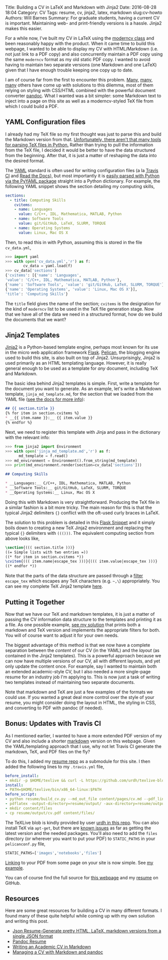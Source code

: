 Title: Building a CV in LaTeX and Markdown with Jinja2
Date: 2016-08-28 18:04
Category: CV
Tags: resume, cv, jinja2, latex, markdown
slug:cv-howto
Authors: Will Barnes
Summary: For graduate students, having a current CV is important. Maintaining web- and print-friendly versions is a hassle. Jinja2 makes this easier.

For a while now, I've built my CV in LaTeX using the [moderncv class](https://www.ctan.org/tex-archive/macros/latex/contrib/moderncv/?lang=en) and been reasonably happy with the product. When it came time to build this webpage, I wanted to be able to display my CV with HTML/Markdown (i.e. not just link to a PDF copy) and also concurrently maintain a PDF copy using the same `moderncv` format as my old static PDF copy.  I wanted to avoid having to maintain two separate versions (one Markdown and one LaTeX) given that I have enough trouble keeping one copy up to date.

I am of course far from the first to encounter this problem. [Many](https://mszep.github.io/pandoc_resume/), [many](http://blm.io/blog/markdown-academic-cv/), [many](https://www.chainsawonatireswing.com/2013/05/28/how-i-create-manage-my-cv-using-markdown-pandoc//?from=@) others have come up with solutions to this dilemma, most of them relying on styling with CSS/HTML combined with the powerful document converter [pandoc](http://pandoc.org/). What I wanted was a bit simpler: some Markdown text to inject into a page on this site as well as a moderncv-styled TeX file from which I could build a PDF.

## YAML Configuration files
I already had my TeX file so my first thought was just to parse this and build the Markdown version from that. [Unfortunately, there aren't that many tools for parsing TeX files in Python.](http://plastex.sourceforge.net/plastex/sect0025.html) Rather than trying to pull the information from the TeX file, I decided it would be better to have the data structured from the beginning. After that, it is just a matter of reshaping the data into the desired format.

The [YAML](http://yaml.org/) standard is often used for writing configuration files (a la [Travis CI](https://travis-ci.org/) and [Read the Docs](https://readthedocs.org/)), but most importantly it is [easily parsed with Python via the PyYAML package](http://pyyaml.org/wiki/PyYAMLDocumentation) straight into a Python dictionary. For example, the following YAML snippet shows the section detailing my computing skills,
```yaml
sections:
  - title: Computing Skills
    cvitems:
    - name: Languages
      value: C/C++, IDL, Mathematica, MATLAB, Python
    - name: Software Tools
      value: git/GitHub, LaTeX, SLURM, TORQUE
    - name: Operating Systems
      value: Linux, Mac OS X
```
Then, to read this in with Python, assuming this is stored in the file `cv_data.yml`,
```Python
>>> import yaml
>>> with open('cv_data.yml','r') as f:
        cv_data = yaml.load(f)
>>> cv_data['sections']
{'cvitems': [{'name': 'Languages',
'value': 'C/C++, IDL, Mathematica, MATLAB, Python'},
{'name': 'Software Tools', 'value': 'git/GitHub, LaTeX, SLURM, TORQUE'},
{'name': 'Operating Systems', 'value': 'Linux, Mac OS X'}],
'title': 'Computing Skills'}
```
The `title` field gives the name of the section; `cvitems` is the designation for the kind of `moderncv` list to be used in the TeX file generation stage. Now that we have all of the data we need in a structured format, how do we build the documents that we want?

## Jinja2 Templates
[Jinja2](http://jinja.pocoo.org/docs/dev/) is a Python-based template engine, perhaps most known for its use in the micro web application framework [Flask](http://flask.pocoo.org/docs/0.10/). [Pelican](http://blog.getpelican.com/), the blogging engine used to build this site, is also built on top of Jinja2. Unsurprisingly, Jinja2 is used primarily as an HTML templating language. However, it is really general enough to be used as a template for _any_ document, including TeX and Markdown.

The basic idea behind Jinja2 templates is simple. First, write a template for the document you want to generate. As an example, let's write a Markdown template, `jinja_md_template.md`, for the section that we loaded from the YAML file ([see the docs for more info](http://jinja.pocoo.org/docs/dev/)):
```Markdown
## {{ section.title }}
{% for item in section.cvitems %}
* __{{ item.name }}:__ {{ item.value }}
{% endfor %}
```

Next, we need to register this template with Jinja and pass in the dictionary with the relevant info:
```Python
>>> from jinja2 import Environment
>>> with open('jinja_md_template.md','r') as f:
      md_template = f.read()
>>> md_environment = Environment().from_string(md_template)
>>> print(md_environment.render(section=cv_data['sections']))
```
```Markdown
## Computing Skills

* __Languages:__ C/C++, IDL, Mathematica, MATLAB, Python
* __Software Tools:__ git/GitHub, LaTeX, SLURM, TORQUE
* __Operating Systems:__ Linux, Mac OS X
```

Doing this with Markdown is very straightforward. Producing the TeX file in a similar fashion is a bit more tricky. The main reason for this is that the typical Jinja2 delimiters `{}` conflict with the oft-used curly braces in LaTeX.

The solution to this problem is detailed in this [Flask Snippet](http://flask.pocoo.org/snippets/55/) and it simply boils down to creating a new TeX Jinja2 environment and replacing the typical `{}` delimiters with `((()))`. The equivalent computing section from above looks like,
```LaTeX
\section{((( section.title )))}
((= Simple lists with two entries =))
((* for item in section.cvitems *))
\cvitem{((( item.name|escape_tex )))}{((( item.value|escape_tex )))}
((* endfor *))
```

Note that the parts of the data structure are passed through a [filter](http://jinja.pocoo.org/docs/dev/templates/#filters) `escape_tex` which escapes any TeX characters (e.g. `~,\`) appropriately. You can see my complete TeX Jinja2 template [here](https://github.com/wtbarnes/resume/blob/master/templates/cv_template.tex).

## Putting it Together
Now that we have our TeX and markdown templates, it is just a matter of passing the CV information data structure to the templates and printing it as a file. As one possible example, [see my solution](https://github.com/wtbarnes/resume/blob/master/build_cv.py) that prints both a markdown and TeX version and implements the appropriate filters for both. You will of course want to adjust it for your own needs.

The biggest advantage of this method is that we now have a complete separation between the _content_ of our CV (in the YAML) and the _layout_ (as contained in the Jinja2 templates). This is a powerful approach because we can now have multiple versions of our CV, all with different layouts, and yet only update the content once. For example, say I wanted to maintain both an extended academic-style CV, but I also needed a more single-page resume for an industry job I'm applying to. This is now just a task of writing two templates instead of maintaining two separate documents.

Note that markdown and TeX are just a few examples of the formats we could use. If you wanted a great deal more control over the style of your resume, you might consider doing the layout in HTML, the styling in CSS, and converting to PDF with pandoc (if needed).

## Bonus: Updates with Travis CI
As I mentioned earlier, I wanted to have a more extended PDF version of my CV and also include a shorter [markdown]({filename}/cv.md) version on this webpage. Given the YAML/templating approach that I use, why not let Travis CI generate the markdown, TeX, and PDF files on the fly?

To do this, I added my [resume repo](https://github.com/wtbarnes/resume) as a submodule for this site. I then added the following lines to my `.travis.yml` file,
```YAML
before_install:
- mkdir -p $HOME/texlive && curl -L https://github.com/urdh/texlive-blob/releases/download/20150712/texlive.tar.xz | tar -JxC $HOME/texlive
install:
- PATH=$HOME/texlive/bin/x86_64-linux:$PATH
before_script:
- python resume/build_cv.py --md_out_file content/pages/cv.md --pdf_link {filename}/files/cv.pdf
- pdflatex -output-directory=resume/output/ -aux-directory=resume/output/ resume/output/cv.tex
- mkdir content/files
- cp resume/output/cv.pdf content/files/
```
The TeXLive blob is kindly provided by user [urdh in this repo](https://github.com/urdh/texlive-blob). You can also install TeX via `apt-get`, but there are [known issues](http://tex.stackexchange.com/questions/134365/installation-of-texlive-full-on-ubuntu-12-04) as far as getting the latest version and the needed packages. You'll also need to add the `files` directory (or wherever you want to put your PDF) to `STATIC_PATHS` in your `pelicanconf.py` file,
```Python
STATIC_PATHS=['images','notebooks','files']
```
[Linking](http://docs.getpelican.com/en/3.6.3/content.html#linking-to-internal-content) to your PDF from some page on your site is now simple. See [my example]({filename}/cv.md).

You can of course find the full source for [this webpage](https://github.com/wtbarnes/wtbarnes.github.io/tree/sources) and my [resume](https://github.com/wtbarnes/resume) on GitHub.

## Resources
Here are some great resources for building a CV in many different formats. I found many of these quite helpful while coming up with my own solution and writing this post.

* [Json Resume-Generate pretty HTML, LaTeX, markdown versions from a single JSON format](http://www.prat0318.com/json_resume/)
* [Pandoc Resume](https://mszep.github.io/pandoc_resume/)
* [Writing an Academic CV in Markdown](http://blm.io/blog/markdown-academic-cv/)
* [Managing a CV with Markdown and pandoc](https://www.chainsawonatireswing.com/2013/05/28/how-i-create-manage-my-cv-using-markdown-pandoc//?from=@)
